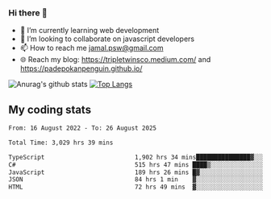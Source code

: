 ### Hi there 👋

<!--
**padepokanpenguin/padepokanpenguin** is a ✨ _special_ ✨ repository because its `README.md` (this file) appears on your GitHub profile.
-->

- 🌱 I’m currently learning  web development
- 👯 I’m looking to collaborate on javascript developers
- 📫 How to reach me jamal.psw@gmail.com
- 🌐 Reach my blog:
   https://tripletwinsco.medium.com/ and
   https://padepokanpenguin.github.io/

![Anurag's github stats](https://github-readme-stats.vercel.app/api?username=padepokanpenguin&count_private=true&disable_animations=false&show_icons=true&theme=default)
[![Top Langs](https://github-readme-stats.vercel.app/api/top-langs/?username=padepokanpenguin&theme=default&layout=compact)](https://github.com/padepokanpenguin)

## My coding stats

<!--START_SECTION:waka-->

```txt
From: 16 August 2022 - To: 26 August 2025

Total Time: 3,029 hrs 39 mins

TypeScript                         1,902 hrs 34 mins███████████████▓░░░░░░░░░   62.80 %
C#                                 515 hrs 47 mins ████▒░░░░░░░░░░░░░░░░░░░░   17.02 %
JavaScript                         189 hrs 26 mins █▓░░░░░░░░░░░░░░░░░░░░░░░   06.25 %
JSON                               84 hrs 1 min    ▓░░░░░░░░░░░░░░░░░░░░░░░░   02.77 %
HTML                               72 hrs 49 mins  ▓░░░░░░░░░░░░░░░░░░░░░░░░   02.40 %
```

<!--END_SECTION:waka-->


